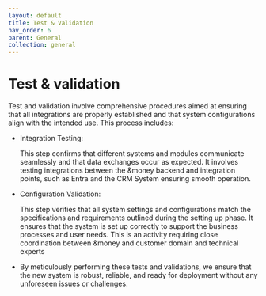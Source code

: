 ```yaml
---
layout: default
title: Test & Validation
nav_order: 6
parent: General
collection: general
---
```


# Test &amp; validation

Test and validation involve comprehensive procedures aimed at ensuring that all integrations are properly established and that system configurations align with the intended use. This process includes:
- Integration Testing:

  This step confirms that different systems and modules communicate seamlessly and that data exchanges occur as expected. It involves testing integrations between the &money backend and integration points, such as Entra and the CRM System ensuring smooth operation.
- Configuration Validation:

  This step verifies that all system settings and configurations match the specifications and requirements outlined during the setting up phase. It ensures that the system is set up correctly to support the business processes and user needs. This is an activity requiring close coordination between &money and customer domain and technical experts
- By meticulously performing these tests and validations, we ensure that the new system is robust, reliable, and ready for deployment without any unforeseen issues or challenges.
